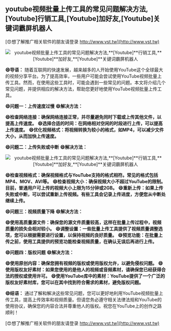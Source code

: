 ## **youtube视频批量上传工具的常见问题解决方法,**[Youtube]**行销工具,**[Youtube]**加好友,**[Youtube]**关键词霸屏机器人**

[😍想了解推广相关软件的朋友请登录 http://www.vst.tw](http://www.vst.tw)

 <center><img src="https://vst.tw/MP4/tuiguang/png/3.png" alt="youtube视频批量上传工具的常见问题解决方法,**[Youtube]**行销工具,**[Youtube]**加好友,**[Youtube]**关键词霸屏机器人"></center>

**😄导语：**
随着互联网的快速发展，越来越多的人开始使用YouTube这个全球最大的视频分享平台。为了提高效率，一些用户可能会尝试使用YouTube视频批量上传工具。然而，在使用这些工具时，可能会遇到一些常见的问题。本文将介绍几个常见问题，并提供相应的解决方法，帮助您更好地使用YouTube视频批量上传工具。

**😄问题一：上传速度过慢**
**😄解决方法：**

**😄检查网络连接：确保网络连接正常，并尽量避免同时下载或上传其他文件，以提高上传速度。**
**😄选择合适的时间：在网络相对空闲的时段进行上传，可以提高上传速度。**
**😄优化视频格式：将视频转换为较小的格式，如MP4，可以减少文件大小，从而加快上传速度。**

**😄问题二：上传失败或中断**
**😄解决方法：**

 <center><img src="https://vst.tw/MP4/tuiguang/png/3.png" alt="youtube视频批量上传工具的常见问题解决方法,**[Youtube]**行销工具,**[Youtube]**加好友,**[Youtube]**关键词霸屏机器人"></center>

**😄检查视频格式：确保视频格式与YouTube支持的格式相符。常见的格式包括MP4、MOV、AVI等。**
**😄检查视频大小：确保视频大小不超过YouTube的限制。目前，普通用户可上传的视频大小上限为15分钟或2GB。**
**😄重新上传：如果上传失败或中断，可以尝试重新上传视频。有些工具会记录上传进度，方便您从中断处继续上传。**

**😄问题三：视频质量下降**
**😄解决方法：**

**😄使用高质量源文件：确保您的源文件质量较高，这样在批量上传过程中，视频质量的损失会相对较小。**
**😄调整设置：一些批量上传工具提供了视频质量调整选项，您可以根据需要进行设置，以保持视频的良好质量。**
**😄预览功能：在批量上传之前，使用工具提供的预览功能检查视频质量，在确认无误后再进行上传。**

**😄问题四：版权问题**
**😄解决方法：**

**😄使用原创内容：确保您拥有视频的版权或使用版权允许，以避免侵权问题。**
**😄使用版权友好素材：如果您使用的是他人的视频或音频素材，请确保您已经获得合法的授权或使用许可。**
**😄使用YouTube库中的素材：YouTube提供了一个广泛的版权友好素材库，您可以在其中找到符合需求的素材，避免版权问题。**

**😄结语：**
通过了解和解决这些常见问题，您可以更好地利用YouTube视频批量上传工具，提高上传效率和视频质量。但请您务必遵守相关法律法规和YouTube的使用协议，确保您的内容合法并尊重他人的版权。祝您在YouTube上的创作之路顺利！

[😍想了解推广相关软件的朋友请登录 http://www.vst.tw](http://www.vst.tw)



